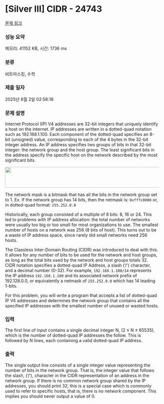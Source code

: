 # [Silver III] CIDR - 24743 

[문제 링크](https://www.acmicpc.net/problem/24743) 

### 성능 요약

메모리: 41152 KB, 시간: 1736 ms

### 분류

비트마스킹, 수학

### 제출 일자

2025년 8월 2일 02:58:18

### 문제 설명

<p>Internet Protocol (IP) V4 addresses are 32-bit integers that uniquely identify a host on the internet. IP addresses are written in a dotted-quad notation such as 192.168.1.100. Each component of the dotted-quad specifies an 8-bit (unsigned) value, corresponding to each of the 4 bytes in the 32-bit integer address. An IP address specifies two groups of bits in that 32-bit integer: the network group and the host group. The least significant bits in the address specify the specific host on the network described by the most significant bits.</p>

<p style="text-align: center;"><img alt="" src="https://upload.acmicpc.net/db000669-5197-4a83-8e15-68d80c01a3c2/-/preview/" style="width: 728px; height: 68px;"></p>

<p>The network mask is a bitmask that has all the bits in the network group set to 1. Ex. If the network group has 14 bits, then the netmask is: <code>0xfffc0000</code> or, in dotted-quad format: <code>255.252.0.0</code></p>

<p>Historically, each group consisted of a multiple of 8 bits: 8, 16 or 24. This led to problems with IP address allocation: the total number of networks were usually too big or too small for most organizations to use. The smallest number of hosts on a network was 256 (8 bits of host). This turns out to be a waste of IP address space, since rarely did small networks need  256 hosts.</p>

<p>The Classless Inter-Domain Routing (CIDR) was introduced to deal with this. It allows for any number of bits to be used for the network and host groups, as long as the total bits used by the network and host groups totals 32. CIDR notation specifies a dotted-quad IP Address, a slash (‘/’) character, and a decimal number (0-32). For example, <code>192.168.1.100/14</code> represents the IP address <code>192.168.1.100</code> and its associated network prefix of 192.128.0.0, or equivalently a netmask of <code>255.252.0.0</code> which has 14 leading 1-bits.</p>

<p>For this problem, you will write a program that accepts a list of dotted-quad IP V4 addresses and determines the network group that contains all the specified IP addresses with the smallest number of unused or wasted hosts.</p>

### 입력 

 <p>The first line of input contains a single decimal integer N, (2 ≤ N ≤ 65535), which is the number of dotted-quad IP addresses the follow. This is followed by N lines, each containing a valid dotted-quad IP address.</p>

### 출력 

 <p>The single output line consists of a single integer value representing the number of bits in the network group. That is, the integer value that follows the slash, (‘/’), character in the CIDR representation of an address in the network group. If there is no common network group shared by the IP addresses, you should print 32, this is a special case which is commonly used to refer to specific hosts, that is, there is no network component. This implies you should never output a value of 0.</p>

